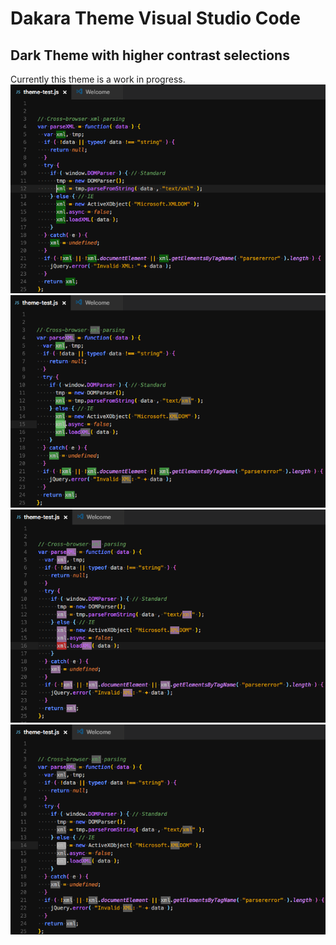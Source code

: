 # Dakara Theme Visual Studio Code
## Dark Theme with higher contrast selections
Currently this theme is a work in progress.
![ScreenShot1](ScreenShot-1.png)
![ScreenShot1](ScreenShot-3.png)
![ScreenShot1](ScreenShot-4.png)
![ScreenShot1](ScreenShot-2.png)

